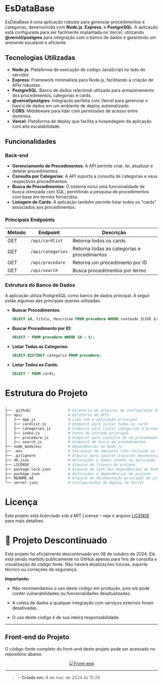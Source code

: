 # EsDataBase

EsDataBase é uma aplicação robusta para gerenciar procedimentos e categorias, desenvolvida com **Node.js**, **Express**, e **PostgreSQL**. A aplicação está configurada para ser facilmente implantada no Vercel, utilizando **@vercel/postgres** para integração com o banco de dados e garantindo um ambiente escalável e eficiente.

## Tecnologias Utilizadas

- **Node.js**: Plataforma de execução de código JavaScript no lado do servidor.
- **Express**: Framework minimalista para Node.js, facilitando a criação de APIs robustas.
- **PostgreSQL**: Banco de dados relacional utilizado para armazenamento dos procedimentos, categorias e cards.
- **@vercel/postgres**: Integração perfeita com Vercel para gerenciar o banco de dados em um ambiente de deploy automatizado.
- **CORS**: Middleware para lidar com permissões de acesso entre domínios.
- **Vercel**: Plataforma de deploy que facilita a hospedagem da aplicação com alta escalabilidade.

## Funcionalidades

### Back-end
- **Gerenciamento de Procedimentos**: A API permite criar, ler, atualizar e deletar procedimentos.
- **Consulta por Categorias**: A API suporta a consulta de categorias e seus respectivos procedimentos.
- **Busca de Procedimentos**: O sistema inclui uma funcionalidade de busca otimizada com SQL, permitindo a pesquisa de procedimentos com base em termos fornecidos.
- **Listagem de Cards**: A aplicação também permite listar todos os "cards" associados aos procedimentos.

### Principais Endpoints

| Método | Endpoint                 | Descrição                                         |
|--------|--------------------------|---------------------------------------------------|
| GET    | `/api/cardlist`           | Retorna todos os cards                            |
| GET    | `/api/categories`         | Retorna todas as categorias e procedimentos       |
| GET    | `/api/procedure`          | Retorna um procedimento por ID                    |
| GET    | `/api/search`             | Busca procedimentos por termo                     |

### Estrutura do Banco de Dados

A aplicação utiliza PostgreSQL como banco de dados principal. A seguir estão algumas das principais queries utilizadas:

- **Buscar Procedimentos**:
  ```sql
  SELECT id, titulo, descricao FROM procedure WHERE conteudo ILIKE $1 ORDER BY similarity(conteudo, $1) DESC LIMIT 10;
  ```

- **Buscar Procedimento por ID:**
  ```sql
  SELECT * FROM procedure WHERE id = $1;
  ```

- **Listar Todas as Categorias:**
  ```sql
  SELECT DISTINCT categoria FROM procedure;
  ```

- **Listar Todos os Cards:**
  ```sql
  SELECT * FROM cards;
  ```
# Estrutura do Projeto

  ```bash
.
├── .github/                 # Diretório de arquivos de configuração do GitHub
├── api/                     # Diretório de APIs
│   ├── app.js               # Lida com a aplicação principal
│   ├── cardlist.js          # Endpoint para listar todos os cards
│   ├── categories.js        # Endpoint para listar categorias e procedimentos
│   ├── index.js             # Ponto de entrada principal
│   ├── procedure.js         # Endpoint para consulta de um procedimento específico
│   ├── search.js            # Endpoint de busca de procedimentos
├── node_modules/            # Dependências do Node.js
├── .env                     # Variáveis de ambiente (não incluído no repositório)
├── .gitignore               # Arquivo para ignorar arquivos desnecessários no Git
├── db.json                  # Definições e dados usados na aplicação (SQL, JSON, etc.)
├── LICENSE                  # Arquivo de licença do projeto
├── package-lock.json        # Arquivo de lock das dependências do Node.js
├── package.json             # Definições e dependências do projeto
├── README.md                # Arquivo de documentação principal do projeto
└── vercel.json              # Configurações de deploy no Vercel

```

# Licença

Este projeto está licenciado sob a MIT License – veja o arquivo [LICENSE](./LICENSE) para mais detalhes.


# 🚨 Projeto Descontinuado
Este projeto foi oficialmente descontinuado em 08 de outubro de 2024. Ele está sendo mantido publicamente no GitHub apenas para fins de consulta e visualização do código fonte. Não haverá atualizações futuras, suporte técnico ou correções de segurança.

**Importante:**

- Não recomendamos o uso deste código em produção, pois ele pode conter vulnerabilidades ou funcionalidades desatualizadas.

- A coleta de dados e qualquer integração com serviços externos foram desativadas.

- O uso deste código é de sua inteira responsabilidade.

---

## Front-end do Projeto

O código-fonte completo do front-end deste projeto pode ser acessado no repositório abaixo:

<p align="center">
  <a href="https://github.com/ESousa97/ESdatabase" target="_blank">
    <img alt="Front-end" src="https://img.shields.io/badge/GitHub-Front--end-green?style=for-the-badge&logo=github">
  </a>
</p>

---


> ✨ **Criado em:** 8 de mar. de 2024 às 15:26
